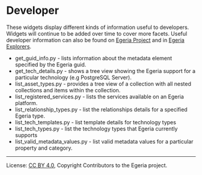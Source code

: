 <!-- SPDX-License-Identifier: CC-BY-4.0 -->
<!-- Copyright Contributors to the Egeria project. -->

# Developer

These widgets display different kinds of information useful to developers. Widgets
will continue to be added over time to cover more facets. Useful developer information
can also be found on [Egeria Project](https://egeria-project.org) and in [Egeria Explorers](https://egeria-project.org/release-notes/june-2024/?h=brain#egeria-explorers).

* get_guid_info.py - lists information about the metadata element specified by the Egeria guid.
* get_tech_details.py - shows a tree view showing the Egeria support for a particular technology (e.g PostgreSQL Server).
* list_asset_types.py - provides a tree view of a collection with all nested collections and items within the collection.
* list_registered_services.py - lists the services available on an Egeria platform.
* list_relationship_types.py - list the relationships details for a specified Egeria type.
* list_tech_templates.py - list template details for technology types
* list_tech_types.py - list the technology types that Egeria currently supports
* list_valid_metadata_values.py - list valid metadata values for a particular property and category.




----
License: [CC BY 4.0](https://creativecommons.org/licenses/by/4.0/),
Copyright Contributors to the Egeria project.
